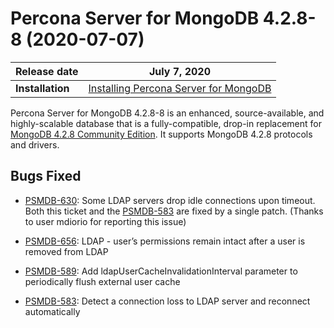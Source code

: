 # Percona Server for MongoDB 4.2.8-8 (2020-07-07)

| Release date | July 7, 2020  |
|------------- | ---------------|
| **Installation** | [Installing Percona Server for MongoDB](../install/index.md)|



Percona Server for MongoDB 4.2.8-8 is an enhanced, source-available, and highly-scalable database that is a
fully-compatible, drop-in replacement for [MongoDB 4.2.8 Community Edition](https://docs.mongodb.com/manual/release-notes/4.2/#june-15-2020).
It supports MongoDB 4.2.8 protocols and drivers.

## Bugs Fixed


* [PSMDB-630](https://jira.percona.com/browse/PSMDB-630): Some LDAP servers drop idle connections upon timeout. Both this ticket and the [PSMDB-583](https://jira.percona.com/browse/PSMDB-583) are fixed by a single patch. (Thanks to user mdiorio for reporting this issue)

* [PSMDB-656](https://jira.percona.com/browse/PSMDB-656): LDAP - user’s permissions remain intact after a user is removed from LDAP

* [PSMDB-589](https://jira.percona.com/browse/PSMDB-589): Add ldapUserCacheInvalidationInterval parameter to periodically flush external user cache

* [PSMDB-583](https://jira.percona.com/browse/PSMDB-583): Detect a connection loss to LDAP server and reconnect automatically
